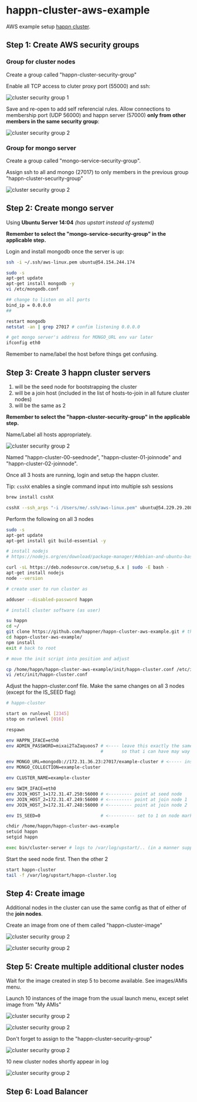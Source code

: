 # happn-cluster-aws-example

AWS example setup [happn cluster](https://github.com/happner/happn-cluster).

## Step 1: Create AWS security groups

### Group for cluster nodes

Create a group called "happn-cluster-security-group"

Enable all TCP access to cluter proxy port (55000) and ssh:

![cluster security group 1](./images/01-cluster-security-group-1.jpg)

Save and re-open to add self referencial rules. Allow connections to membership port (UDP 56000) and happn server (57000) **only from other members in the same security group**:

![cluster security group 2](./images/01-cluster-security-group-2.jpg)

### Group for mongo server

Create a group called "mongo-service-security-group".

Assign ssh to all and mongo (27017) to only members in the previous group "happn-cluster-security-group"

![cluster security group 2](./images/02-mongo-service-security-group.jpg)



## Step 2: Create mongo server

Using **Ubuntu Server 14:04** *(has upstart instead of systemd)*

**Remember to select the  "mongo-service-security-group" in the applicable step.**

Login and install mongodb once the server is up:

```bash
ssh -i ~/.ssh/aws-linux.pem ubuntu@54.154.244.174

sudo -s
apt-get update
apt-get install mongodb -y
vi /etc/mongodb.conf

## change to listen on all ports
bind_ip = 0.0.0.0
##

restart mongodb
netstat -an | grep 27017 # confim listening 0.0.0.0

# get mongo server's address for MONGO_URL env var later
ifconfig eth0
```

Remember to name/label the host before things get confusing.



## Step 3: Create 3 happn cluster servers

1. will be the seed node for bootstrapping the cluster
2. will be a join host (included in the list of hosts-to-join in all future cluster nodes)
3. will be the same as 2

**Remember to select the  "happn-cluster-security-group" in the applicable step.**

Name/Label all hosts appropriately.

![cluster security group 2](./images/03-hast-labels.jpg)

Named "happn-cluster-00-seednode", "happn-cluster-01-joinnode" and "happn-cluster-02-joinnode". 

Once all 3 hosts are running, login and setup the happn cluster.

Tip: `csshX` enables a single command input into multiple ssh sessions

```bash
brew install csshX

csshX --ssh_args "-i /Users/me/.ssh/aws-linux.pem" ubuntu@54.229.29.208 ubuntu@54.194.71.178 ubuntu@54.171.205.100
```

Perform the following on all 3 nodes

```bash
sudo -s
apt-get update
apt-get install git build-essential -y

# install nodejs
# https://nodejs.org/en/download/package-manager/#debian-and-ubuntu-based-linux-distributions (for updates to below)

curl -sL https://deb.nodesource.com/setup_6.x | sudo -E bash -
apt-get install nodejs
node --version

# create user to run cluster as

adduser --disabled-password happn

# install cluster software (as user)

su happn
cd ~/
git clone https://github.com/happner/happn-cluster-aws-example.git # this repo
cd happn-cluster-aws-example/
npm install
exit # back to root

# move the init script into position and adjust

cp /home/happn/happn-cluster-aws-example/init/happn-cluster.conf /etc/init
vi /etc/init/happn-cluster.conf
```

Adjust the happn-cluster.conf file. Make the same changes on all 3 nodes (except for the IS_SEED flag)

```bash
# happn-cluster

start on runlevel [2345]
stop on runlevel [016]

respawn

env HAPPN_IFACE=eth0
env ADMIN_PASSWORD=mixai2TaZaquoos7 # <---- leave this exactly the same...
                                    #       so that i can have may way with your cluster

env MONGO_URL=mongodb://172.31.36.23:27017/example-cluster # <----- insert mongo server ip
env MONGO_COLLECTION=example-cluster

env CLUSTER_NAME=example-cluster

env SWIM_IFACE=eth0
env JOIN_HOST_1=172.31.47.250:56000 # <--------- point at seed node
env JOIN_HOST_2=172.31.47.249:56000 # <--------- point at join node 1
env JOIN_HOST_3=172.31.47.248:56000 # <--------- point at join node 2

env IS_SEED=0                       # <---------- set to 1 on node marked as seed

chdir /home/happn/happn-cluster-aws-example
setuid happn
setgid happn

exec bin/cluster-server # logs to /var/log/upstart/.. (in a manner supporting rotation)

```

Start the seed node first. Then the other 2

```bash
start happn-cluster
tail -f /var/log/upstart/happn-cluster.log
```



## Step 4: Create image

Additional nodes in the cluster can use the same config as that of either of the **join nodes**.

Create an image from one of them called "happn-cluster-image"

![cluster security group 2](./images/04-create-image-1.jpg)

![cluster security group 2](./images/04-create-image-2.jpg)





## Step 5: Create multiple additional cluster nodes

Wait for the image created in step 5 to become available. See images/AMIs menu.

Launch 10 instances of the image from the usual launch menu, except selet image from "My AMIs"

![cluster security group 2](./images/05-launch-images-1.jpg)

![cluster security group 2](./images/05-launch-images-2.jpg)

Don't forget to assign to the "happn-cluster-security-group"

![cluster security group 2](./images/05-launch-images-3.jpg)

10 new cluster nodes shortly appear in log

![cluster security group 2](./images/05-launch-images-4.jpg)



## Step 6: Load Balancer

